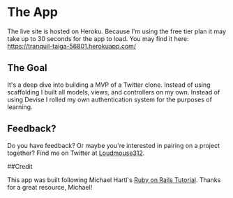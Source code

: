 # The App
The live site is hosted on Heroku. Because I'm using the free tier plan it may take up to 30 seconds for the app to load. You may find it here: https://tranquil-taiga-56801.herokuapp.com/

## The Goal

It's a deep dive into building a MVP of a Twitter clone. Instead of using scaffolding I built all models, views, and controllers on my own. Instead of using Devise I rolled my own authentication system for the purposes of learning.

## Feedback?

Do you have feedback? Or maybe you're interested in pairing on a project together? Find me on Twitter at [Loudmouse312](https://twitter.com/loudmouse312).

##Credit

This app was built following Michael Hartl's
[Ruby on Rails Tutorial](http://www.railstutorial.org/). Thanks for a great resource, Michael!
